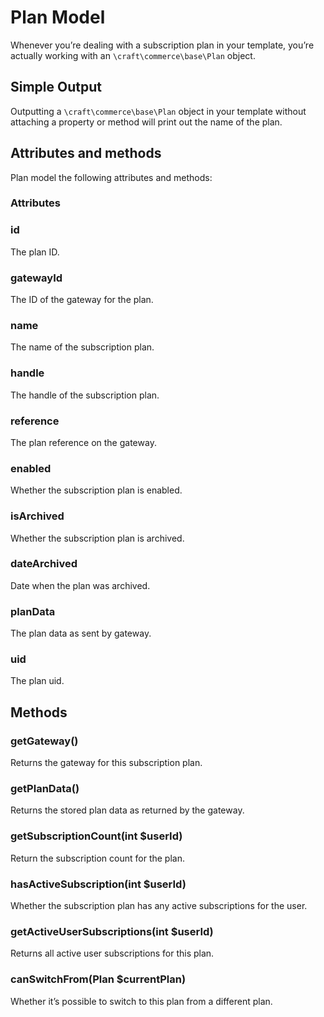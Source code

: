 # Plan Model
Whenever you’re dealing with a subscription plan in your template, you’re actually working with an `\craft\commerce\base\Plan` object.

## Simple Output

Outputting a `\craft\commerce\base\Plan` object in your template without attaching a property or method will print out the name of the plan.

## Attributes and methods

Plan model the following attributes and methods:

### Attributes

### id

The plan ID.

### gatewayId

The ID of the gateway for the plan.

### name

The name of the subscription plan.

### handle

The handle of the subscription plan.

### reference

The plan reference on the gateway.

### enabled

Whether the subscription plan is enabled.

### isArchived

Whether the subscription plan is archived.

### dateArchived

Date when the plan was archived.

### planData

The plan data as sent by gateway.

### uid

The plan uid.

## Methods

### getGateway()

Returns the gateway for this subscription plan.

### getPlanData()

Returns the stored plan data as returned by the gateway.

### getSubscriptionCount(int $userId)

Return the subscription count for the plan.

### hasActiveSubscription(int $userId)

Whether the subscription plan has any active subscriptions for the user.

### getActiveUserSubscriptions(int $userId)

Returns all active user subscriptions for this plan.

### canSwitchFrom(Plan $currentPlan)

Whether it’s possible to switch to this plan from a different plan.
